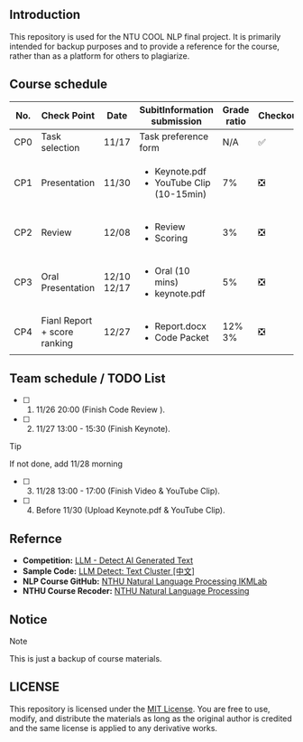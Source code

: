 ## Introduction

This repository is used for the NTU COOL NLP final project. It is primarily intended for backup purposes and to provide a reference for the course, rather than as a platform for others to plagiarize.

## Course schedule

| No. | Check Point | Date | SubitInformation submission | Grade ratio | Checkout | Note |
| --- | ----------- | ---- | --------------------------- | ----------- | -------- | ---- |
| CP0 | Task selection | 11/17 | Task preference form | N/A | ✅ | N/A |
| CP1 | Presentation | 11/30 | <ul><li>Keynote.pdf</li><li>YouTube Clip (10-15min)</li></ul> | 7% | ❎ | N/A |
| CP2 | Review | 12/08 | <ul><li>Review </li><li>Scoring </li></ul> | 3% | ❎ | N/A |
| CP3 | Oral Presentation | 12/10 </br> 12/17 | <ul><li>Oral (10 mins)</li><li>keynote.pdf </li></ul> | 5% | ❎ | N/A |
| CP4 |  Fianl Report + score ranking | 12/27 | <ul><li> Report.docx </li><li>Code Packet </li></ul> | 12% </br> 3% | ❎ | N/A |


## Team schedule / TODO List

- [ ] 1. 11/26 20:00 (Finish Code Review ).
- [ ] 2. 11/27 13:00 - 15:30 (Finish Keynote).
> [!TIP]
> If not done, add 11/28 morning
- [ ] 3. 11/28 13:00 - 17:00 (Finish Video & YouTube Clip).
- [ ] 4. Before 11/30 (Upload Keynote.pdf & YouTube Clip).


## Refernce

- **Competition:** [LLM - Detect AI Generated Text](https://www.kaggle.com/competitions/llm-detect-ai-generated-text/data)
- **Sample Code:** [LLM Detect: Text Cluster [中文]](https://www.kaggle.com/code/finlay/llm-detect-text-cluster)
- **NLP Course GitHub:** [NTHU Natural Language Processing IKMLab](https://github.com/IKMLab/NTHU_Natural_Language_Processing)
- **NTHU Course Recoder:** [NTHU Natural Language Processing](https://github.com/Yucheng0208/NTUT-CSIE-Master-Course/tree/main/113-1/NTHU-Natural-Language-Processing)
## Notice

> [!NOTE]
> This is just a backup of course materials.

## LICENSE

This repository is licensed under the [MIT License](LICENSE). You are free to use, modify, and distribute the materials as long as the original author is credited and the same license is applied to any derivative works.
